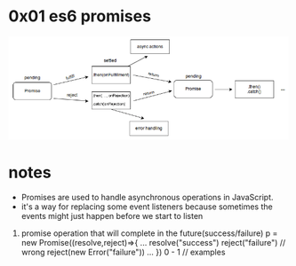 # 0x01 es6 promises 
![visulal](./promises.png)

# notes
- Promises are used to handle asynchronous operations in JavaScript.
- it's a way for replacing some event listeners because sometimes the events might just happen before we start to listen

1. promise
operation that will complete in the future(success/failure)
p = new Promise((resolve,reject)=>{
    ...
    resolve("success")
    reject("failure") // wrong
    reject(new Error("failure"))
    ...
})
0 - 1 // examples

